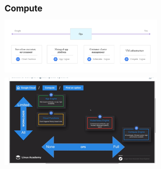 # Compute



![](../../.gitbook/assets/image%20%2837%29.png)

![](../../.gitbook/assets/image%20%2831%29.png)

